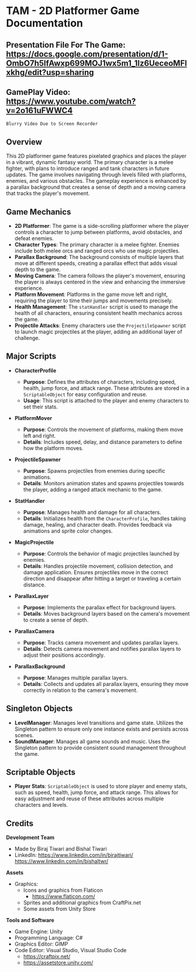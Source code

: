 # TAM - 2D Platformer Game Documentation

## Presentation File For The Game: https://docs.google.com/presentation/d/1-OmbO7h5lfAwxp699MOJ1wx5m1_1lz6UeceoMFlxkhg/edit?usp=sharing

## GamePlay Video: https://www.youtube.com/watch?v=2o161uFWWC4    
	Blurry Video Due to Screen Recorder  

## Overview

This 2D platformer game features pixelated graphics and places the player in a vibrant, dynamic fantasy world. The primary character is a melee fighter, with plans to introduce ranged and tank characters in future updates. The game involves navigating through levels filled with platforms, enemies, and various obstacles. The gameplay experience is enhanced by a parallax background that creates a sense of depth and a moving camera that tracks the player's movement.

## Game Mechanics

- **2D Platformer**: The game is a side-scrolling platformer where the player controls a character to jump between platforms, avoid obstacles, and defeat enemies.
- **Character Types**: The primary character is a melee fighter. Enemies include both melee orcs and ranged orcs who use magic projectiles.
- **Parallax Background**: The background consists of multiple layers that move at different speeds, creating a parallax effect that adds visual depth to the game.
- **Moving Camera**: The camera follows the player's movement, ensuring the player is always centered in the view and enhancing the immersive experience.
- **Platform Movement**: Platforms in the game move left and right, requiring the player to time their jumps and movements precisely.
- **Health Management**: The `statHandler` script is used to manage the health of all characters, ensuring consistent health mechanics across the game.
- **Projectile Attacks**: Enemy characters use the `ProjectileSpawner` script to launch magic projectiles at the player, adding an additional layer of challenge.

## Major Scripts

- **CharacterProfile**
  - **Purpose**: Defines the attributes of characters, including speed, health, jump force, and attack range. These attributes are stored in a `ScriptableObject` for easy configuration and reuse.
  - **Usage**: This script is attached to the player and enemy characters to set their stats.

- **PlatformMover**
  - **Purpose**: Controls the movement of platforms, making them move left and right.
  - **Details**: Includes speed, delay, and distance parameters to define how the platform moves.

- **ProjectileSpawner**
  - **Purpose**: Spawns projectiles from enemies during specific animations.
  - **Details**: Monitors animation states and spawns projectiles towards the player, adding a ranged attack mechanic to the game.

- **StatHandler**
  - **Purpose**: Manages health and damage for all characters.
  - **Details**: Initializes health from the `CharacterProfile`, handles taking damage, healing, and character death. Provides feedback via animations and sprite color changes.

- **MagicProjectile**
  - **Purpose**: Controls the behavior of magic projectiles launched by enemies.
  - **Details**: Handles projectile movement, collision detection, and damage application. Ensures projectiles move in the correct direction and disappear after hitting a target or traveling a certain distance.

- **ParallaxLayer**
  - **Purpose**: Implements the parallax effect for background layers.
  - **Details**: Moves background layers based on the camera's movement to create a sense of depth.

- **ParallaxCamera**
  - **Purpose**: Tracks camera movement and updates parallax layers.
  - **Details**: Detects camera movement and notifies parallax layers to adjust their positions accordingly.

- **ParallaxBackground**
  - **Purpose**: Manages multiple parallax layers.
  - **Details**: Collects and updates all parallax layers, ensuring they move correctly in relation to the camera's movement.

## Singleton Objects

- **LevelManager**: Manages level transitions and game state. Utilizes the Singleton pattern to ensure only one instance exists and persists across scenes.
- **SoundManager**: Manages all game sounds and music. Uses the Singleton pattern to provide consistent sound management throughout the game.

## Scriptable Objects

- **Player Stats**: `ScriptableObject` is used to store player and enemy stats, such as speed, health, jump force, and attack range. This allows for easy adjustment and reuse of these attributes across multiple characters and levels.

## Credits

**Development Team**
- Made by Biraj Tiwari and Bishal Tiwari
- LinkedIn: https://www.linkedin.com/in/birajtiwari/ https://www.linkedin.com/in/bishaltwr/  

**Assets**
- Graphics:
  - Icons and graphics from Flaticon
    - https://www.flaticon.com/
  - Sprites and additional graphics from CraftPix.net
  - Some assets from Unity Store

**Tools and Software**
- Game Engine: Unity
- Programming Language: C#
- Graphics Editor: GIMP
- Code Editor: Visual Studio, Visual Studio Code
  - https://craftpix.net/
  - https://assetstore.unity.com/

